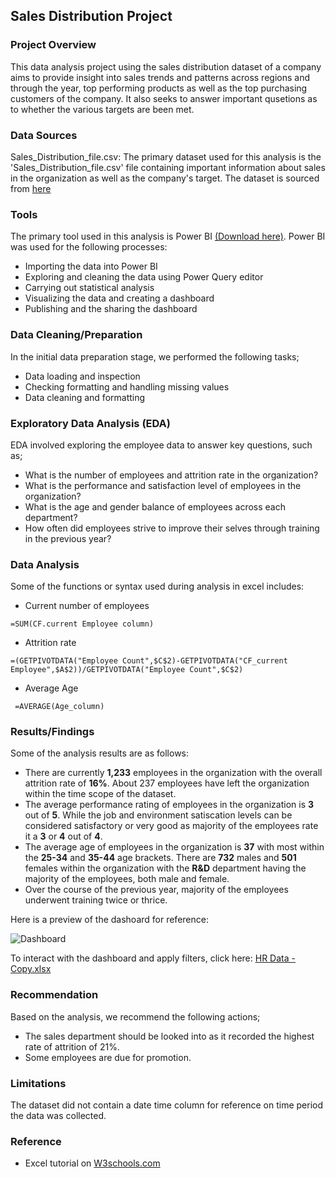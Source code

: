 ## Sales Distribution Project
### Project Overview
This data analysis project using the sales distribution dataset of a company aims to provide insight into sales trends and patterns across regions and through the year, top performing products as well as the top purchasing customers of the company. It also seeks to answer important qusetions as to whether the various targets are been met.  

### Data Sources
Sales_Distribution_file.csv: The primary dataset used for this analysis is the 'Sales_Distribution_file.csv' file containing important information about sales in the organization as well as the company's target. The dataset is sourced from [here](https://leanexcelsolutions.com/wp-content/uploads/2022/04/Sales-Distribution-Practice-File.xlsx)


### Tools
The primary tool used in this analysis is Power BI [(Download here)](https://www.microsoft.com/en-us/download/details.aspx?id=58494). Power BI was used for the following processes:
- Importing the data into Power BI
- Exploring and cleaning the data using Power Query editor
- Carrying out statistical analysis
- Visualizing the data and creating a dashboard
- Publishing and the sharing the dashboard

### Data Cleaning/Preparation
In the initial data preparation stage, we performed the following tasks;
- Data loading and inspection
- Checking formatting and handling missing values
- Data cleaning and formatting

### Exploratory Data Analysis (EDA)
EDA involved exploring the employee data to answer key questions, such as;
- What is the number of employees and attrition rate in the organization?
- What is the performance and satisfaction level of employees in the organization?
- What is the age and gender balance of employees across each department?
- How often did employees strive to improve their selves through training in the previous year?

### Data  Analysis
Some of the functions or syntax used during analysis in excel includes: 
- Current number of employees
```excel
=SUM(CF.current Employee column)
```

- Attrition rate
```excel
=(GETPIVOTDATA("Employee Count",$C$2)-GETPIVOTDATA("CF_current Employee",$A$2))/GETPIVOTDATA("Employee Count",$C$2)
```

- Average Age
 ```excel
  =AVERAGE(Age_column)
```

### Results/Findings
Some of the analysis results are as follows:
- There are currently **1,233** employees in the organization with the overall attrition rate of **16%**. About 237 employees have left the organization within the time scope of the dataset.
- The average performance rating of employees in the organization is **3** out of **5**. While the job and environment satiscation levels can be considered satisfactory or very good as majority of the employees rate it a **3** or **4** out of **4**.
- The average age of employees in the organization is **37** with most within the **25-34** and  **35-44** age brackets. There are **732** males and **501** females within the organization with the **R&D** department having the majority of the employees, both male and female.
- Over the course of the previous year, majority of the employees underwent training twice or thrice.

Here is a preview of the dashoard for reference:

![Dashboard](https://github.com/user-attachments/assets/47ddd0fb-91eb-4d72-8c16-3d6cdcb981d0)

To interact with the dashboard and apply filters, click here: [HR Data - Copy.xlsx](https://github.com/user-attachments/files/17045679/HR.Data.-.Copy.xlsx)

### Recommendation
Based on the analysis, we recommend the following actions;
- The sales department should be looked into as it recorded the highest rate of attrition of 21%.
- Some employees are due for promotion.

### Limitations
The dataset did not contain a date time column for reference on time period the data was collected. 

### Reference 
- Excel tutorial on [W3schools.com](https://www.w3schools.com/excel/index.php)



